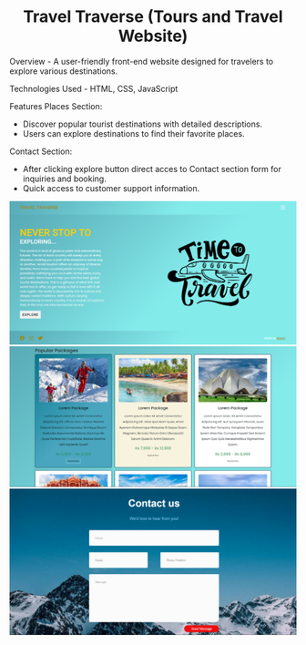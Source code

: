 <h1 align="center">Travel Traverse (Tours and Travel Website)</h1>

Overview -
A user-friendly front-end website designed for travelers to explore various destinations.


Technologies Used - 
HTML,
CSS,
JavaScript


Features
Places Section:
- Discover popular tourist destinations with detailed descriptions.
- Users can explore destinations to find their favorite places.

Contact Section:
- After clicking explore button direct acces to Contact section form for inquiries and booking.
- Quick access to customer support information.

![preview img](/preview.png)
![preview img](/preview1.png)
![preview img](/preview2.png)
